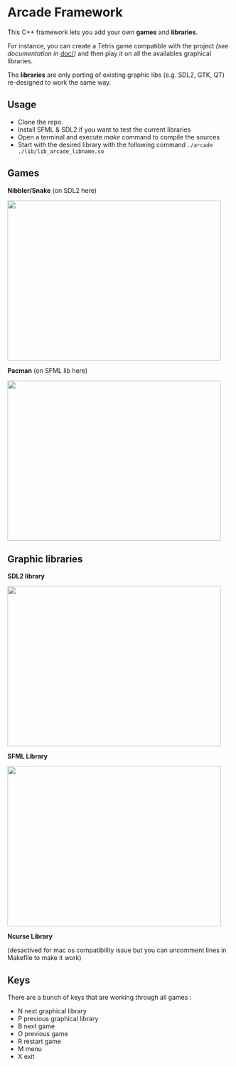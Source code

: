 # Arcade Framework

This C++ framework lets you add your own **games** and **libraries**.

For instance, you can create a Tetris game compatible with the project *(see documentation in* [doc/](../master/doc/MyArcade.pdf)*)* and then play it on all the availables graphical libraries.

The **libraries** are only porting of existing graphic libs (e.g. SDL2, GTK, QT) re-designed to work the same way.

## Usage

- Clone the repo.
- Install SFML & SDL2 if you want to test the current libraries
- Open a terminal and execute *make* command to compile the sources
- Start with the desired library with the following command
``./arcade ./lib/lib_arcade_libname.so ``

## Games

**Nibbler/Snake** (on SDL2 here)

<img src="https://image.ibb.co/fuWfK7/yay.png" width="480" height="360" />

**Pacman** (on SFML lib here)

<img src="https://image.ibb.co/cF6fcS/pac.png" width="480" height="360" />

## Graphic libraries

**SDL2 library**

<img src="https://image.ibb.co/k9wDxS/sdlenu.png" width="480" height="360" />

**SFML Library**

<img src="https://image.ibb.co/e5WfcS/sfml.png" width="480" height="360" />

**Ncurse Library**

(desactived for mac os compatibility issue but you can uncomment lines in Makefile to make it work)

## Keys
 There are a bunch of keys that are working through all games :
 - N next graphical library
 - P previous graphical library
 - B next game
 - O previous game
 - R restart game
 - M menu
 - X exit
